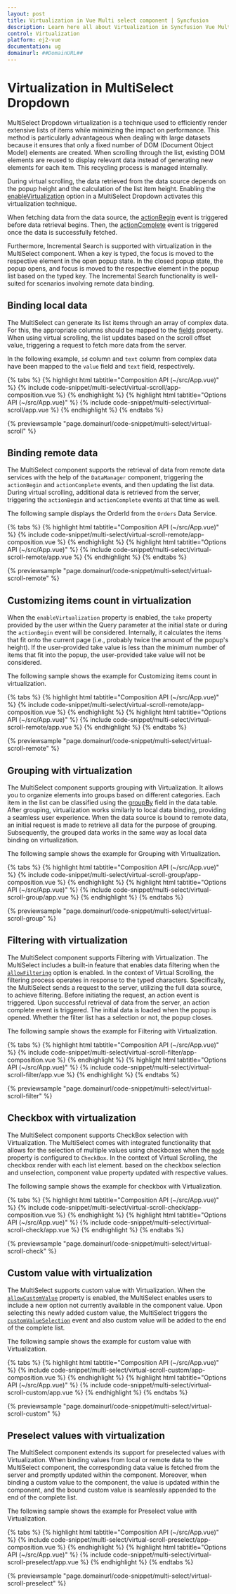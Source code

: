 ```yaml
---
layout: post
title: Virtualization in Vue Multi select component | Syncfusion
description: Learn here all about Virtualization in Syncfusion Vue Multi select component of Syncfusion Essential JS 2 and more.
control: Virtualization 
platform: ej2-vue
documentation: ug
domainurl: ##DomainURL##
---
```


# Virtualization in MultiSelect Dropdown

MultiSelect Dropdown virtualization is a technique used to efficiently render extensive lists of items while minimizing the impact on performance. This method is particularly advantageous when dealing with large datasets because it ensures that only a fixed number of DOM (Document Object Model) elements are created. When scrolling through the list, existing DOM elements are reused to display relevant data instead of generating new elements for each item. This recycling process is managed internally.

During virtual scrolling, the data retrieved from the data source depends on the popup height and the calculation of the list item height. Enabling the [enableVirtualization](../api/multi-select/#enableVirtualization) option in a MultiSelect Dropdown activates this virtualization technique.
 
When fetching data from the data source, the [actionBegin](../api/multi-select/#actionbegin) event is triggered before data retrieval begins. Then, the [actionComplete](../api/multi-select/#actioncomplete) event is triggered once the data is successfully fetched.

Furthermore, Incremental Search is supported with virtualization in the MultiSelect component. When a key is typed, the focus is moved to the respective element in the open popup state. In the closed popup state, the popup opens, and focus is moved to the respective element in the popup list based on the typed key. The Incremental Search functionality is well-suited for scenarios involving remote data binding.

## Binding local data

The MultiSelect can generate its list items through an array of complex data. For this, the appropriate columns should be mapped to the [fields](../api/multi-select/#fields) property. When using virtual scrolling, the list updates based on the scroll offset value, triggering a request to fetch more data from the server.

In the following example, `id` column and `text` column from complex data have been mapped to the `value` field and `text` field, respectively.

{% tabs %}
{% highlight html tabtitle="Composition API (~/src/App.vue)" %}
{% include code-snippet/multi-select/virtual-scroll/app-composition.vue %}
{% endhighlight %}
{% highlight html tabtitle="Options API (~/src/App.vue)" %}
{% include code-snippet/multi-select/virtual-scroll/app.vue %}
{% endhighlight %}
{% endtabs %}
        
{% previewsample "page.domainurl/code-snippet/multi-select/virtual-scroll" %}

## Binding remote data

The MultiSelect component supports the retrieval of data from remote data services with the help of the `DataManager` component, triggering the `actionBegin` and `actionComplete` events, and then updating the list data. During virtual scrolling, additional data is retrieved from the server, triggering the `actionBegin` and `actionComplete` events at that time as well.

The following sample displays the OrderId from the `Orders` Data Service.

{% tabs %}
{% highlight html tabtitle="Composition API (~/src/App.vue)" %}
{% include code-snippet/multi-select/virtual-scroll-remote/app-composition.vue %}
{% endhighlight %}
{% highlight html tabtitle="Options API (~/src/App.vue)" %}
{% include code-snippet/multi-select/virtual-scroll-remote/app.vue %}
{% endhighlight %}
{% endtabs %}
        
{% previewsample "page.domainurl/code-snippet/multi-select/virtual-scroll-remote" %}


## Customizing items count in virtualization 

When the `enableVirtualization` property is enabled, the `take` property provided by the user within the Query parameter at the initial state or during the `actionBegin` event will be considered. Internally, it calculates the items that fit onto the current page (i.e., probably twice the amount of the popup's height). If the user-provided take value is less than the minimum number of items that fit into the popup, the user-provided take value will not be considered.

The following sample shows the example for Customizing items count in virtualization.

{% tabs %}
{% highlight html tabtitle="Composition API (~/src/App.vue)" %}
{% include code-snippet/multi-select/virtual-scroll-remote/app-composition.vue %}
{% endhighlight %}
{% highlight html tabtitle="Options API (~/src/App.vue)" %}
{% include code-snippet/multi-select/virtual-scroll-remote/app.vue %}
{% endhighlight %}
{% endtabs %}
        
{% previewsample "page.domainurl/code-snippet/multi-select/virtual-scroll-remote" %}

## Grouping with virtualization

The MultiSelect component supports grouping with Virtualization. It allows you to organize elements into groups based on different categories. Each item in the list can be classified using the [groupBy](../api/multi-select/#fields) field in the data table. After grouping, virtualization works similarly to local data binding, providing a seamless user experience. When the data source is bound to remote data, an initial request is made to retrieve all data for the purpose of grouping. Subsequently, the grouped data works in the same way as local data binding on virtualization. 

The following sample shows the example for Grouping with Virtualization. 

{% tabs %}
{% highlight html tabtitle="Composition API (~/src/App.vue)" %}
{% include code-snippet/multi-select/virtual-scroll-group/app-composition.vue %}
{% endhighlight %}
{% highlight html tabtitle="Options API (~/src/App.vue)" %}
{% include code-snippet/multi-select/virtual-scroll-group/app.vue %}
{% endhighlight %}
{% endtabs %}
        
{% previewsample "page.domainurl/code-snippet/multi-select/virtual-scroll-group" %}

## Filtering with virtualization

The MultiSelect component supports Filtering with Virtualization. The MultiSelect includes a built-in feature that enables data filtering when the [`allowFiltering`](../api/multi-select/#allowfiltering) option is enabled. In the context of Virtual Scrolling, the filtering process operates in response to the typed characters. Specifically, the MultiSelect sends a request to the server, utilizing the full data source, to achieve filtering. Before initiating the request, an action event is triggered. Upon successful retrieval of data from the server, an action complete event is triggered. The initial data is loaded when the popup is opened. Whether the filter list has a selection or not, the popup closes.

The following sample shows the example for Filtering with Virtualization.

{% tabs %}
{% highlight html tabtitle="Composition API (~/src/App.vue)" %}
{% include code-snippet/multi-select/virtual-scroll-filter/app-composition.vue %}
{% endhighlight %}
{% highlight html tabtitle="Options API (~/src/App.vue)" %}
{% include code-snippet/multi-select/virtual-scroll-filter/app.vue %}
{% endhighlight %}
{% endtabs %}
        
{% previewsample "page.domainurl/code-snippet/multi-select/virtual-scroll-filter" %}

## Checkbox with virtualization

The MultiSelect component supports CheckBox selection with Virtualization. The MultiSelect comes with integrated functionality that allows for the selection of multiple values using checkboxes when the [`mode`](../api/multi-select/#mode) property is configured to `CheckBox`. In the context of Virtual Scrolling, the checkbox render with each list element. based on the checkbox selection and unselection, component value property updated with respective values.

The following sample shows the example for checkbox with Virtualization.

{% tabs %}
{% highlight html tabtitle="Composition API (~/src/App.vue)" %}
{% include code-snippet/multi-select/virtual-scroll-check/app-composition.vue %}
{% endhighlight %}
{% highlight html tabtitle="Options API (~/src/App.vue)" %}
{% include code-snippet/multi-select/virtual-scroll-check/app.vue %}
{% endhighlight %}
{% endtabs %}
        
{% previewsample "page.domainurl/code-snippet/multi-select/virtual-scroll-check" %}

## Custom value with virtualization

The MultiSelect supports custom value with Virtualization. When the [`allowCustomValue`](../api/multi-select/#allowcustomvalue) property is enabled, the MultiSelect enables users to include a new option not currently available in the component value. Upon selecting this newly added custom value, the MultiSelect triggers the [`customValueSelection`](../api/multi-select/#customvalueselection) event and also custom value will be added to the end of the complete list.

The following sample shows the example for custom value with Virtualization.

{% tabs %}
{% highlight html tabtitle="Composition API (~/src/App.vue)" %}
{% include code-snippet/multi-select/virtual-scroll-custom/app-composition.vue %}
{% endhighlight %}
{% highlight html tabtitle="Options API (~/src/App.vue)" %}
{% include code-snippet/multi-select/virtual-scroll-custom/app.vue %}
{% endhighlight %}
{% endtabs %}
        
{% previewsample "page.domainurl/code-snippet/multi-select/virtual-scroll-custom" %}

## Preselect values with virtualization

The MultiSelect component extends its support for preselected values with Virtualization. When binding values from local or remote data to the MultiSelect component, the corresponding data value is fetched from the server and promptly updated within the component. Moreover, when binding a custom value to the component, the value is updated within the component, and the bound custom value is seamlessly appended to the end of the complete list.

The following sample shows the example for Preselect value with Virtualization.

{% tabs %}
{% highlight html tabtitle="Composition API (~/src/App.vue)" %}
{% include code-snippet/multi-select/virtual-scroll-preselect/app-composition.vue %}
{% endhighlight %}
{% highlight html tabtitle="Options API (~/src/App.vue)" %}
{% include code-snippet/multi-select/virtual-scroll-preselect/app.vue %}
{% endhighlight %}
{% endtabs %}
        
{% previewsample "page.domainurl/code-snippet/multi-select/virtual-scroll-preselect" %}
